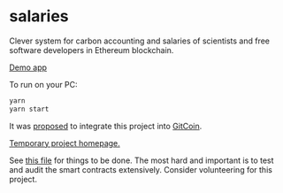 # salaries
Clever system for carbon accounting and salaries of scientists and free software developers in Ethereum blockchain.

[Demo app](https://vporton.github.io/future-salary/)

To run on your PC:

```sh
yarn
yarn start
```

It was [proposed](https://github.com/gitcoinco/web/issues/8183) to integrate this project into [GitCoin](https://gitcoin.co).

[Temporary project homepage.](https://reward.portonvictor.org)

See [this file](TODO) for things to be done. The most hard and important is to test and audit the smart contracts extensively. Consider volunteering for this project.
